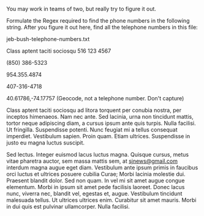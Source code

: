 You may work in teams of two, but really try to figure it out.



Formulate the Regex required to find the phone numbers in the following string. After you figure it out here, find all the telephone numbers in this file:

jeb-bush-telephone-numbers.txt


Class aptent taciti sociosqu 516 123 4567

(850) 386-5323

954.355.4874

407-316-4718

40.61786,-74.17757 (Geocode, not a telephone number. Don't capture)

Class aptent taciti sociosqu ad litora torquent per conubia nostra, per inceptos himenaeos. Nam nec ante. Sed lacinia, urna non tincidunt mattis, tortor neque adipiscing diam, a cursus ipsum ante quis turpis. Nulla facilisi. Ut fringilla. Suspendisse potenti. Nunc feugiat mi a tellus consequat imperdiet. Vestibulum sapien. Proin quam. Etiam ultrices. Suspendisse in justo eu magna luctus suscipit. 



Sed lectus. Integer euismod lacus luctus magna. Quisque cursus, metus vitae pharetra auctor, sem massa mattis sem, at sjnews@gmail.com interdum magna augue eget diam. Vestibulum ante ipsum primis in faucibus orci luctus et ultrices posuere cubilia Curae; Morbi lacinia molestie dui. Praesent blandit dolor. Sed non quam. In vel mi sit amet augue congue elementum. Morbi in ipsum sit amet pede facilisis laoreet. Donec lacus nunc, viverra nec, blandit vel, egestas et, augue. Vestibulum tincidunt malesuada tellus. Ut ultrices ultrices enim. Curabitur sit amet mauris. Morbi in dui quis est pulvinar ullamcorper. Nulla facilisi.
